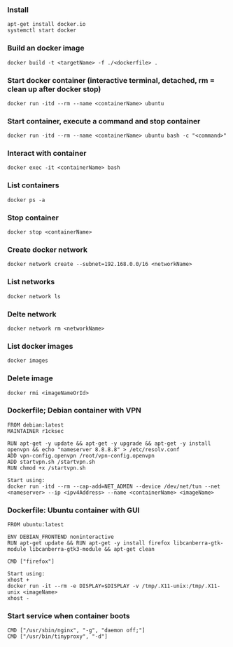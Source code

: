### Install
```
apt-get install docker.io
systemctl start docker
```

### Build an docker image
```
docker build -t <targetName> -f ./<dockerfile> .
```

### Start docker container (interactive terminal, detached, rm = clean up after docker stop)
```
docker run -itd --rm --name <containerName> ubuntu
```

### Start container, execute a command and stop container
```
docker run -itd --rm --name <containerName> ubuntu bash -c "<command>"
```

### Interact with container
```
docker exec -it <containerName> bash
```

### List containers
```
docker ps -a
```

### Stop container
```
docker stop <containerName>
```

### Create docker network
```
docker network create --subnet=192.168.0.0/16 <networkName>
```

### List networks
```
docker network ls
```

### Delte network
```
docker network rm <networkName>
```

### List docker images
```
docker images
```

### Delete image
```
docker rmi <imageNameOrId>
```

### Dockerfile; Debian container with VPN
```
FROM debian:latest
MAINTAINER r1cksec

RUN apt-get -y update && apt-get -y upgrade && apt-get -y install openvpn && echo "nameserver 8.8.8.8" > /etc/resolv.conf
ADD vpn-config.openvpn /root/vpn-config.openvpn
ADD startvpn.sh /startvpn.sh
RUN chmod +x /startvpn.sh

Start using:
docker run -itd --rm --cap-add=NET_ADMIN --device /dev/net/tun --net <nameserver> --ip <ipv4Address> --name <containerName> <imageName>
```

### Dockerfile: Ubuntu container with GUI
```
FROM ubuntu:latest

ENV DEBIAN_FRONTEND noninteractive
RUN apt-get update && RUN apt-get -y install firefox libcanberra-gtk-module libcanberra-gtk3-module && apt-get clean

CMD ["firefox"]

Start using:
xhost +
docker run -it --rm -e DISPLAY=$DISPLAY -v /tmp/.X11-unix:/tmp/.X11-unix <imageName>
xhost -
```

### Start service when container boots
```
CMD ["/usr/sbin/nginx", "-g", "daemon off;"]
CMD ["/usr/bin/tinyproxy", "-d"]
```

